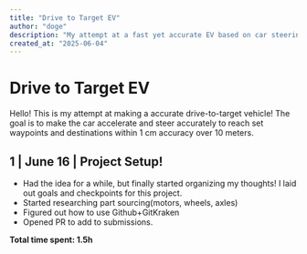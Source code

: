 ```yaml
---
title: "Drive to Target EV"
author: "doge"
description: "My attempt at a fast yet accurate EV based on car steering!"
created_at: "2025-06-04"
---
```

# Drive to Target EV

Hello! This is my attempt at making a accurate drive-to-target vehicle! The goal is to make the car accelerate and steer accurately to reach set waypoints and destinations within 1 cm accuracy over 10 meters. 

## 1 | June 16 | Project Setup!

+ Had the idea for a while, but finally started organizing my thoughts! I laid out goals and checkpoints for this project.
+ Started researching part sourcing(motors, wheels, axles)
+ Figured out how to use Github+GitKraken
+ Opened PR to add to submissions.

**Total time spent: 1.5h**